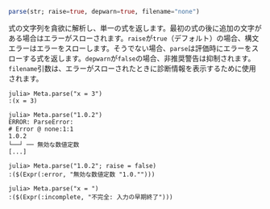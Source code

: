 ```julia
parse(str; raise=true, depwarn=true, filename="none")
```

式の文字列を貪欲に解析し、単一の式を返します。最初の式の後に追加の文字がある場合はエラーがスローされます。`raise`が`true`（デフォルト）の場合、構文エラーはエラーをスローします。そうでない場合、`parse`は評価時にエラーをスローする式を返します。`depwarn`が`false`の場合、非推奨警告は抑制されます。`filename`引数は、エラーがスローされたときに診断情報を表示するために使用されます。

```jldoctest; filter=r"(?<=Expr\(:error).*|(?<=Expr\(:incomplete).*"
julia> Meta.parse("x = 3")
:(x = 3)

julia> Meta.parse("1.0.2")
ERROR: ParseError:
# Error @ none:1:1
1.0.2
└──┘ ── 無効な数値定数
[...]

julia> Meta.parse("1.0.2"; raise = false)
:($(Expr(:error, "無効な数値定数 "1.0."")))

julia> Meta.parse("x = ")
:($(Expr(:incomplete, "不完全: 入力の早期終了")))
```
